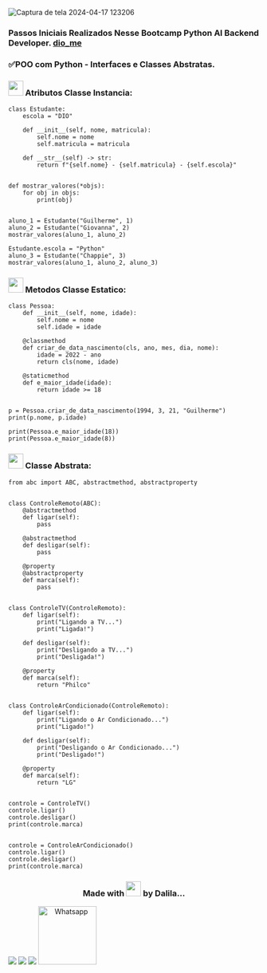 ![Captura de tela 2024-04-17 123206](https://github.com/DalilaDeveloperMobile/Conhecendo-Linguagem-Python/assets/29806802/83eba503-c094-4431-b85f-e7b4cc9d92de)
### Passos Iniciais Realizados Nesse Bootcamp Python AI Backend Developer. [dio_me](https://www.dio.me/)
### ✅POO com Python - Interfaces e Classes Abstratas.

### <img src="https://gifs.eco.br/wp-content/uploads/2021/06/gifs-de-coracao-7.gif" width="30px"> Atributos Classe Instancia:
```
class Estudante:
    escola = "DIO"

    def __init__(self, nome, matricula):
        self.nome = nome
        self.matricula = matricula

    def __str__(self) -> str:
        return f"{self.nome} - {self.matricula} - {self.escola}"


def mostrar_valores(*objs):
    for obj in objs:
        print(obj)


aluno_1 = Estudante("Guilherme", 1)
aluno_2 = Estudante("Giovanna", 2)
mostrar_valores(aluno_1, aluno_2)

Estudante.escola = "Python"
aluno_3 = Estudante("Chappie", 3)
mostrar_valores(aluno_1, aluno_2, aluno_3)
```
### <img src="https://gifs.eco.br/wp-content/uploads/2021/06/gifs-de-coracao-7.gif" width="30px"> Metodos Classe Estatico:
```
class Pessoa:
    def __init__(self, nome, idade):
        self.nome = nome
        self.idade = idade

    @classmethod
    def criar_de_data_nascimento(cls, ano, mes, dia, nome):
        idade = 2022 - ano
        return cls(nome, idade)

    @staticmethod
    def e_maior_idade(idade):
        return idade >= 18


p = Pessoa.criar_de_data_nascimento(1994, 3, 21, "Guilherme")
print(p.nome, p.idade)

print(Pessoa.e_maior_idade(18))
print(Pessoa.e_maior_idade(8))
```
### <img src="https://gifs.eco.br/wp-content/uploads/2021/06/gifs-de-coracao-7.gif" width="30px"> Classe Abstrata:
```
from abc import ABC, abstractmethod, abstractproperty


class ControleRemoto(ABC):
    @abstractmethod
    def ligar(self):
        pass

    @abstractmethod
    def desligar(self):
        pass

    @property
    @abstractproperty
    def marca(self):
        pass


class ControleTV(ControleRemoto):
    def ligar(self):
        print("Ligando a TV...")
        print("Ligada!")

    def desligar(self):
        print("Desligando a TV...")
        print("Desligada!")

    @property
    def marca(self):
        return "Philco"


class ControleArCondicionado(ControleRemoto):
    def ligar(self):
        print("Ligando o Ar Condicionado...")
        print("Ligado!")

    def desligar(self):
        print("Desligando o Ar Condicionado...")
        print("Desligado!")

    @property
    def marca(self):
        return "LG"


controle = ControleTV()
controle.ligar()
controle.desligar()
print(controle.marca)


controle = ControleArCondicionado()
controle.ligar()
controle.desligar()
print(controle.marca)
```
<h3 align="center"> Made with <img src="https://gifs.eco.br/wp-content/uploads/2021/06/gifs-de-coracao-7.gif" width="30px"> by Dalila...</h3>
<div align="center"  style="display: inline-block">
  <a href="https://www.linkedin.com/in/dalila-cust%C3%B3dio-046076181/" target="_blank"><img src="https://img.shields.io/badge/-LinkedIn-%230077B5?style=for-the-badge&logo=linkedin&logoColor=white" target="_blank"></a> 
  <a href = "mailto:dalila.dalila70@gmail.com"><img src="https://img.shields.io/badge/Gmail-D14836?style=for-the-badge&logo=gmail&logoColor=white" target="_blank"></a>
  <a href="https://instagram.com/dalila.dalila70" target="_blank"><img src="https://img.shields.io/badge/-Instagram-%23E4405F?style=for-the-badge&logo=instagram&logoColor=white" target="_blank"></a>
  <a target="_blank" href="https://api.whatsapp.com/send?phone=5588997138541"><img  alt="Whatsapp" width="117px" src="https://img.shields.io/badge/WhatsApp-25D366?style=for-the-badge&logo=whatsapp&logoColor=white"/></a> 
</div>
